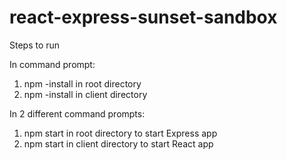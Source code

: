 # react-express-sunset-sandbox
Steps to run

In command prompt:

1) npm -install in root directory
2) npm -install in client directory

In 2 different command prompts:

1) npm start in root directory to start Express app
2) npm start in client directory to start React app
